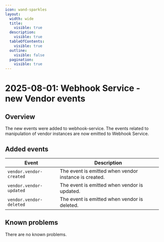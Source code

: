 ```yaml
---
icon: wand-sparkles
layout:
  width: wide 
  title:
    visible: true
  description:
    visible: true
  tableOfContents:
    visible: true
  outline:
    visible: false
  pagination:
    visible: true
---
```


# 2025-08-01: Webhook Service - new Vendor events

## Overview

The new events were added to webhook-service. The events related to manipulation of vendor instances are now emitted to Webhook Service.

## Added events

| Event                   | Description                                           |
|-------------------------|-------------------------------------------------------|
| `vendor.vendor-created` | The event is emitted when vendor instance is created. |
| `vendor.vendor-updated` | The event is emitted when vendor is updated.          |
| `vendor.vendor-deleted` | The event is emitted when vendor is deleted.          |

## Known problems

There are no known problems.